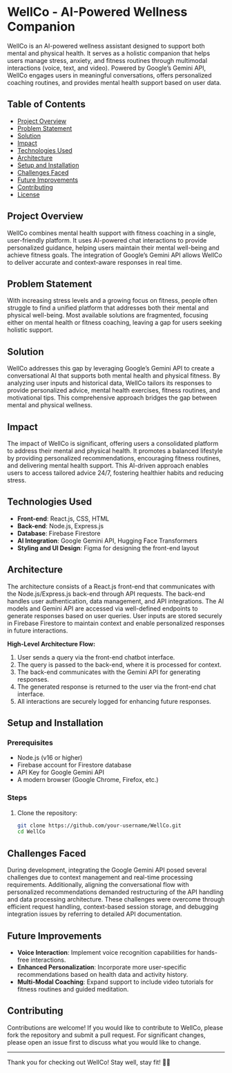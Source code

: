 # WellCo - AI-Powered Wellness Companion

WellCo is an AI-powered wellness assistant designed to support both mental and physical health. It serves as a holistic companion that helps users manage stress, anxiety, and fitness routines through multimodal interactions (voice, text, and video). Powered by Google’s Gemini API, WellCo engages users in meaningful conversations, offers personalized coaching routines, and provides mental health support based on user data.

## Table of Contents
- [Project Overview](#project-overview)
- [Problem Statement](#problem-statement)
- [Solution](#solution)
- [Impact](#impact)
- [Technologies Used](#technologies-used)
- [Architecture](#architecture)
- [Setup and Installation](#setup-and-installation)
- [Challenges Faced](#challenges-faced)
- [Future Improvements](#future-improvements)
- [Contributing](#contributing)
- [License](#license)

## Project Overview
WellCo combines mental health support with fitness coaching in a single, user-friendly platform. It uses AI-powered chat interactions to provide personalized guidance, helping users maintain their mental well-being and achieve fitness goals. The integration of Google’s Gemini API allows WellCo to deliver accurate and context-aware responses in real time.

## Problem Statement
With increasing stress levels and a growing focus on fitness, people often struggle to find a unified platform that addresses both their mental and physical well-being. Most available solutions are fragmented, focusing either on mental health or fitness coaching, leaving a gap for users seeking holistic support.

## Solution
WellCo addresses this gap by leveraging Google’s Gemini API to create a conversational AI that supports both mental health and physical fitness. By analyzing user inputs and historical data, WellCo tailors its responses to provide personalized advice, mental health exercises, fitness routines, and motivational tips. This comprehensive approach bridges the gap between mental and physical wellness.

## Impact
The impact of WellCo is significant, offering users a consolidated platform to address their mental and physical health. It promotes a balanced lifestyle by providing personalized recommendations, encouraging fitness routines, and delivering mental health support. This AI-driven approach enables users to access tailored advice 24/7, fostering healthier habits and reducing stress.

## Technologies Used
- **Front-end**: React.js, CSS, HTML
- **Back-end**: Node.js, Express.js
- **Database**: Firebase Firestore
- **AI Integration**: Google Gemini API, Hugging Face Transformers
- **Styling and UI Design**: Figma for designing the front-end layout

## Architecture
The architecture consists of a React.js front-end that communicates with the Node.js/Express.js back-end through API requests. The back-end handles user authentication, data management, and API integrations. The AI models and Gemini API are accessed via well-defined endpoints to generate responses based on user queries. User inputs are stored securely in Firebase Firestore to maintain context and enable personalized responses in future interactions.

**High-Level Architecture Flow:**
1. User sends a query via the front-end chatbot interface.
2. The query is passed to the back-end, where it is processed for context.
3. The back-end communicates with the Gemini API for generating responses.
4. The generated response is returned to the user via the front-end chat interface.
5. All interactions are securely logged for enhancing future responses.

## Setup and Installation
### Prerequisites
- Node.js (v16 or higher)
- Firebase account for Firestore database
- API Key for Google Gemini API
- A modern browser (Google Chrome, Firefox, etc.)

### Steps
1. Clone the repository:
   ```bash
   git clone https://github.com/your-username/WellCo.git
   cd WellCo
## Challenges Faced
During development, integrating the Google Gemini API posed several challenges due to context management and real-time processing requirements. Additionally, aligning the conversational flow with personalized recommendations demanded restructuring of the API handling and data processing architecture. These challenges were overcome through efficient request handling, context-based session storage, and debugging integration issues by referring to detailed API documentation.

## Future Improvements
- **Voice Interaction**: Implement voice recognition capabilities for hands-free interactions.
- **Enhanced Personalization**: Incorporate more user-specific recommendations based on health data and activity history.
- **Multi-Modal Coaching**: Expand support to include video tutorials for fitness routines and guided meditation.

## Contributing
Contributions are welcome! If you would like to contribute to WellCo, please fork the repository and submit a pull request. For significant changes, please open an issue first to discuss what you would like to change.

--------------------------------------------------------------

Thank you for checking out WellCo! Stay well, stay fit! 🌱💪
